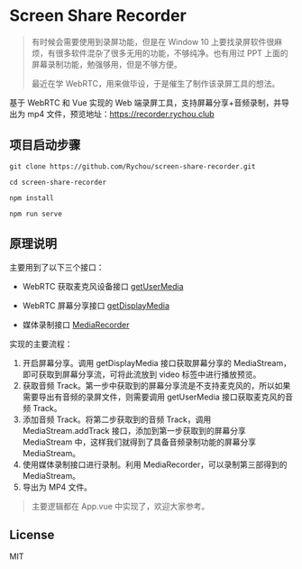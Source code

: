# Screen Share Recorder

> 有时候会需要使用到录屏功能，但是在 Window 10 上要找录屏软件很麻烦，有很多软件混杂了很多无用的功能，不够纯净。也有用过 PPT 上面的屏幕录制功能，勉强够用，但是不够方便。
>
> 最近在学 WebRTC，用来做毕设，于是催生了制作该录屏工具的想法。

基于 WebRTC 和 Vue 实现的 Web 端录屏工具，支持屏幕分享+音频录制，并导出为 mp4 文件，预览地址：https://recorder.rychou.club

## 项目启动步骤

```shell
git clone https://github.com/Rychou/screen-share-recorder.git

cd screen-share-recorder

npm install

npm run serve
```

## 原理说明

主要用到了以下三个接口：

- WebRTC 获取麦克风设备接口 [getUserMedia](<https://developer.mozilla.org/zh-CN/docs/Web/API/MediaDevices/getUserMedia>)

- WebRTC 屏幕分享接口 [getDisplayMedia](<https://developer.mozilla.org/zh-CN/docs/Web/API/MediaDevices/getDisplayMedia>)

- 媒体录制接口 [MediaRecorder](<https://developer.mozilla.org/zh-CN/docs/Web/API/MediaRecorder>)

实现的主要流程：

1. 开启屏幕分享。调用 getDisplayMedia 接口获取屏幕分享的 MediaStream，即可获取到屏幕分享流，可将此流放到 video 标签中进行播放预览。
2. 获取音频 Track。第一步中获取到的屏幕分享流是不支持麦克风的，所以如果需要导出有音频的录屏文件，则需要调用 getUserMedia 接口获取麦克风的音频 Track。
3. 添加音频 Track。将第二步获取到的音频 Track，调用 MediaStream.addTrack 接口，添加到第一步获取到的屏幕分享 MediaStream 中，这样我们就得到了具备音频录制功能的屏幕分享 MediaStream。
4. 使用媒体录制接口进行录制。利用 MediaRecorder，可以录制第三部得到的 MediaStream。
5. 导出为 MP4 文件。

> 主要逻辑都在 App.vue 中实现了，欢迎大家参考。 

## License

MIT
